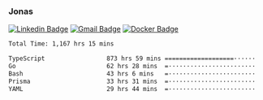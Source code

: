 ### Jonas
[![Linkedin Badge](https://img.shields.io/badge/-Jonas%20Neto-9933F7?style=flat-square&logo=Linkedin&logoColor=white&link=https://www.linkedin.com/in/jonas-nogueira-neto/)](https://www.linkedin.com/in/jonas-nogueira-neto/)
[![Gmail Badge](https://img.shields.io/badge/-nogueiraneto.jonas@gmail.com-9933F7?style=flat-square&logo=Gmail&logoColor=white&link=mailto:nogueiraneto.jonas@gmail.com)](mailto:nogueiraneto.jonas@gmail.com)
[![Docker Badge](https://img.shields.io/badge/-DockerHub-9933F7?style=flat-square&logo=Docker&logoColor=white&link=https://hub.docker.com/u/jonasssneto)](https://hub.docker.com/u/jonasssneto)


<!--START_SECTION:waka-->

```txt
Total Time: 1,167 hrs 15 mins

TypeScript                 873 hrs 59 mins ===================······   74.13 %
Go                         62 hrs 28 mins  =························   05.30 %
Bash                       43 hrs 6 mins   =························   03.66 %
Prisma                     33 hrs 31 mins  =························   02.84 %
YAML                       29 hrs 44 mins  =························   02.52 %
```

<!--END_SECTION:waka-->
###
